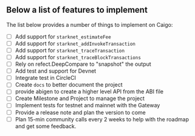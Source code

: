 ## Below a list of features to implement

The list below provides a number of things to implement on Caigo:

- [ ] Add support for `starknet_estimateFee`
- [ ] Add support for `starknet_addInvokeTransaction`
- [ ] Add support for `starknet_traceTransaction`
- [ ] Add support for `starknet_traceBlockTransactions`
- [ ] Rely on refect.DeepCompare to "snapshot" the output
- [ ] Add test and support for Devnet
- [ ] Integrate test in CircleCI
- [ ] Create `docs` to better document the project
- [ ] provide abigen to create a higher level API from the ABI file
- [ ] Create Milestone and Project to manage the project
- [ ] Implement tests for testnet and mainnet with the Gateway
- [ ] Provide a release note and plan the version to come
- [ ] Plan 15-min community calls every 2 weeks to help with the roadmap and
  get some feedback.
